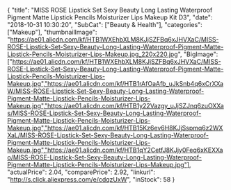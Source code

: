 {
	"title": "MISS ROSE Lipstick Set Sexy Beauty Long Lasting Waterproof Pigment Matte Lipstick Pencils Moisturizer Lips Makeup Kit D3",
	"date": "2018-10-31 10:30:20",
	"SubCat": ["Beauty & Health"],
	"categories": ["Makeup"],
	"thumbnailImage": "https://ae01.alicdn.com/kf/HTB1WXEhbXLM8KJjSZFBq6xJHVXaC/MISS-ROSE-Lipstick-Set-Sexy-Beauty-Long-Lasting-Waterproof-Pigment-Matte-Lipstick-Pencils-Moisturizer-Lips-Makeup.jpg_220x220.jpg",
	"BigImage": ["https://ae01.alicdn.com/kf/HTB1WXEhbXLM8KJjSZFBq6xJHVXaC/MISS-ROSE-Lipstick-Set-Sexy-Beauty-Long-Lasting-Waterproof-Pigment-Matte-Lipstick-Pencils-Moisturizer-Lips-Makeup.jpg","https://ae01.alicdn.com/kf/HTB1rAfOaAfb_uJkSnb4q6xCrXXaW/MISS-ROSE-Lipstick-Set-Sexy-Beauty-Long-Lasting-Waterproof-Pigment-Matte-Lipstick-Pencils-Moisturizer-Lips-Makeup.jpg","https://ae01.alicdn.com/kf/HTB1y22Vazgy_uJjSZJnq6zuOXXas/MISS-ROSE-Lipstick-Set-Sexy-Beauty-Long-Lasting-Waterproof-Pigment-Matte-Lipstick-Pencils-Moisturizer-Lips-Makeup.jpg","https://ae01.alicdn.com/kf/HTB15Kz6ev6H8KJjSspmq6z2WXXaL/MISS-ROSE-Lipstick-Set-Sexy-Beauty-Long-Lasting-Waterproof-Pigment-Matte-Lipstick-Pencils-Moisturizer-Lips-Makeup.jpg","https://ae01.alicdn.com/kf/HTB1qY2CetfJ8KJjy0Feq6xKEXXao/MISS-ROSE-Lipstick-Set-Sexy-Beauty-Long-Lasting-Waterproof-Pigment-Matte-Lipstick-Pencils-Moisturizer-Lips-Makeup.jpg"],
	"actualPrice": 2.04,
	"comparePrice": 2.92,
	"linkurl": "http://s.click.aliexpress.com/e/cdqzUxW",
	"inStock": 58
}
